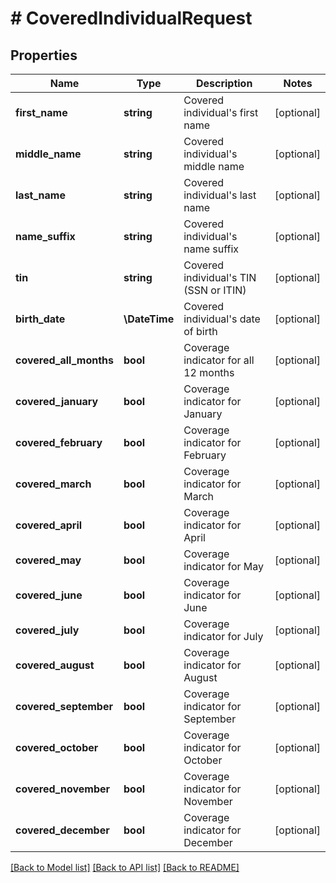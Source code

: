 # # CoveredIndividualRequest

## Properties

Name | Type | Description | Notes
------------ | ------------- | ------------- | -------------
**first_name** | **string** | Covered individual&#39;s first name | [optional]
**middle_name** | **string** | Covered individual&#39;s middle name | [optional]
**last_name** | **string** | Covered individual&#39;s last name | [optional]
**name_suffix** | **string** | Covered individual&#39;s name suffix | [optional]
**tin** | **string** | Covered individual&#39;s TIN (SSN or ITIN) | [optional]
**birth_date** | **\DateTime** | Covered individual&#39;s date of birth | [optional]
**covered_all_months** | **bool** | Coverage indicator for all 12 months | [optional]
**covered_january** | **bool** | Coverage indicator for January | [optional]
**covered_february** | **bool** | Coverage indicator for February | [optional]
**covered_march** | **bool** | Coverage indicator for March | [optional]
**covered_april** | **bool** | Coverage indicator for April | [optional]
**covered_may** | **bool** | Coverage indicator for May | [optional]
**covered_june** | **bool** | Coverage indicator for June | [optional]
**covered_july** | **bool** | Coverage indicator for July | [optional]
**covered_august** | **bool** | Coverage indicator for August | [optional]
**covered_september** | **bool** | Coverage indicator for September | [optional]
**covered_october** | **bool** | Coverage indicator for October | [optional]
**covered_november** | **bool** | Coverage indicator for November | [optional]
**covered_december** | **bool** | Coverage indicator for December | [optional]

[[Back to Model list]](../../../README.md#models) [[Back to API list]](../../../README.md#endpoints) [[Back to README]](../../../README.md)
